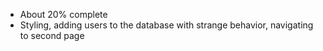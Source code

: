 * About 20% complete
* Styling, adding users to the database with strange behavior, navigating to second page
